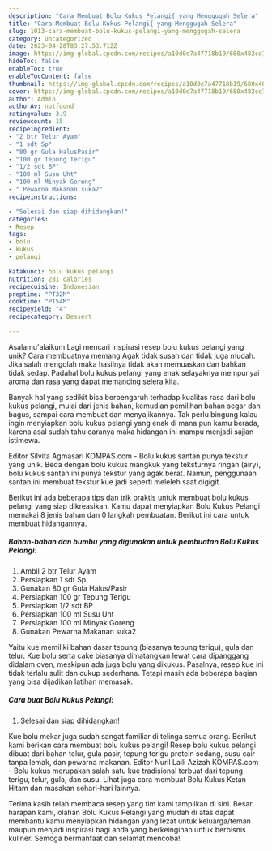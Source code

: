 ```yaml
---
description: "Cara Membuat Bolu Kukus Pelangi{ yang Menggugah Selera"
title: "Cara Membuat Bolu Kukus Pelangi{ yang Menggugah Selera"
slug: 1013-cara-membuat-bolu-kukus-pelangi-yang-menggugah-selera
category: Uncategorized
date: 2023-04-28T03:27:53.712Z
image: https://img-global.cpcdn.com/recipes/a10d0e7a47718b19/680x482cq70/bolu-kukus-pelangi-foto-resep-utama.jpg
hideToc: false
enableToc: true
enableTocContent: false
thumbnail: https://img-global.cpcdn.com/recipes/a10d0e7a47718b19/680x482cq70/bolu-kukus-pelangi-foto-resep-utama.jpg
cover: https://img-global.cpcdn.com/recipes/a10d0e7a47718b19/680x482cq70/bolu-kukus-pelangi-foto-resep-utama.jpg
author: Admin
authorAv: notfound
ratingvalue: 3.9
reviewcount: 15
recipeingredient:
- "2 btr Telur Ayam"
- "1 sdt Sp"
- "80 gr Gula HalusPasir"
- "100 gr Tepung Terigu"
- "1/2 sdt BP"
- "100 ml Susu Uht"
- "100 ml Minyak Goreng"
- " Pewarna Makanan suka2"
recipeinstructions:

- "Selesai dan siap dihidangkan!"
categories:
- Resep
tags:
- bolu
- kukus
- pelangi

katakunci: bolu kukus pelangi 
nutrition: 281 calories
recipecuisine: Indonesian
preptime: "PT32M"
cooktime: "PT54M"
recipeyield: "4"
recipecategory: Dessert

---
```



Asalamu'alaikum Lagi mencari inspirasi resep bolu kukus pelangi yang unik? Cara membuatnya memang Agak tidak susah dan tidak juga mudah. Jika salah mengolah maka hasilnya tidak akan memuaskan dan bahkan tidak sedap. Padahal bolu kukus pelangi yang enak selayaknya mempunyai aroma dan rasa yang dapat memancing selera kita.


Banyak hal yang sedikit bisa berpengaruh terhadap kualitas rasa dari bolu kukus pelangi, mulai dari jenis bahan, kemudian pemilihan bahan segar dan bagus, sampai cara membuat dan menyajikannya. Tak perlu bingung kalau ingin menyiapkan bolu kukus pelangi yang enak di mana pun kamu berada, karena asal sudah tahu caranya maka hidangan ini mampu menjadi sajian istimewa.

Editor Silvita Agmasari KOMPAS.com - Bolu kukus santan punya tekstur yang unik. Beda dengan bolu kukus mangkuk yang teksturnya ringan (airy), bolu kukus santan ini punya tekstur yang agak berat. Namun, penggunaan santan ini membuat tekstur kue jadi seperti meleleh saat digigit.


Berikut ini ada beberapa tips dan trik praktis untuk membuat bolu kukus pelangi yang siap dikreasikan. Kamu dapat menyiapkan Bolu Kukus Pelangi memakai 8 jenis bahan dan 0 langkah pembuatan. Berikut ini cara untuk membuat hidangannya.

<!--inarticleads1-->

##### Bahan-bahan dan bumbu yang digunakan untuk pembuatan Bolu Kukus Pelangi:

1. Ambil 2 btr Telur Ayam
1. Persiapkan 1 sdt Sp
1. Gunakan 80 gr Gula Halus/Pasir
1. Persiapkan 100 gr Tepung Terigu
1. Persiapkan 1/2 sdt BP
1. Persiapkan 100 ml Susu Uht
1. Persiapkan 100 ml Minyak Goreng
1. Gunakan  Pewarna Makanan suka2


Yaitu kue memiliki bahan dasar tepung (biasanya tepung terigu), gula dan telur. Kue bolu serta cake biasanya dimatangkan lewat cara dipanggang didalam oven, meskipun ada juga bolu yang dikukus. Pasalnya, resep kue ini tidak terlalu sulit dan cukup sederhana. Tetapi masih ada beberapa bagian yang bisa dijadikan latihan memasak. 

<!--inarticleads2-->

##### Cara buat Bolu Kukus Pelangi:


1. Selesai dan siap dihidangkan!

Kue bolu mekar juga sudah sangat familiar di telinga semua orang. Berikut kami berikan cara membuat bolu kukus pelangi! Resep bolu kukus pelangi dibuat dari bahan telur, gula pasir, tepung terigu protein sedang, susu cair tanpa lemak, dan pewarna makanan. Editor Nuril Laili Azizah KOMPAS.com - Bolu kukus merupakan salah satu kue tradisional terbuat dari tepung terigu, telur, gula, dan susu. Lihat juga cara membuat Bolu Kukus Ketan Hitam dan masakan sehari-hari lainnya. 

Terima kasih telah membaca resep yang tim kami tampilkan di sini. Besar harapan kami, olahan Bolu Kukus Pelangi yang mudah di atas dapat membantu kamu menyiapkan hidangan yang lezat untuk keluarga/teman maupun menjadi inspirasi bagi anda yang berkeinginan untuk berbisnis kuliner. Semoga bermanfaat dan selamat mencoba!
